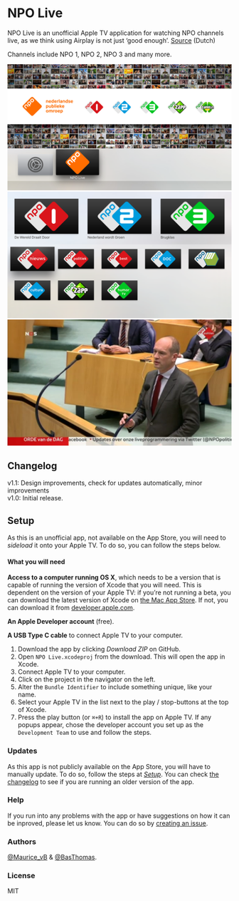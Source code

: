 # NPO Live

NPO Live is an unofficial Apple TV application for watching NPO channels live, as we think using Airplay is not just ‘good enough’. [Source](http://www.iculture.nl/nederlandse-apple-tv-apps-omroepen-tv-aanbieders/) (Dutch)

Channels include NPO 1, NPO 2, NPO 3 and many more.

![Top Shelf](images/top_shelf.png)
![Channels](images/channels.png)
![Playing](images/playing.png)

## Changelog
v1.1: Design improvements, check for updates automatically, minor improvements   
v1.0: Initial release.

## Setup
As this is an unofficial app, not available on the App Store, you will need to _sideload_ it onto your Apple TV. To do so, you can follow the steps below.

#### What you will need
**Access to a computer running OS X**, which needs to be a version that is capable of running the version of Xcode that you will need. This is dependent on the version of your Apple TV: if you’re not running a beta, you can download the latest version of Xcode on [the Mac App Store](https://itunes.apple.com/us/app/xcode/id497799835?ls=1&mt=12). If not, you can download it from [developer.apple.com](https://developer.apple.com/xcode/download/).

**An Apple Developer account** (free).

**A USB Type C cable** to connect Apple TV to your computer.

1. Download the app by clicking _Download ZIP_ on GitHub.
2. Open `NPO Live.xcodeproj` from the download. This will open the app in Xcode.
3. Connect Apple TV to your computer.
4. Click on the project in the navigator on the left.
5. Alter the `Bundle Identifier` to include something unique, like your name.
6. Select your Apple TV in the list next to the play / stop-buttons at the top of Xcode.
7. Press the play button (or `⌘+R`) to install the app on Apple TV. If any popups appear, chose the developer account you set up as the `Development Team` to use and follow the steps.

### Updates
As this app is not publicly available on the App Store, you will have to manually update. To do so, follow the steps at _[Setup](#setup)_. You can check [the changelog](#changelog) to see if you are running an older version of the app.

### Help
If you run into any problems with the app or have suggestions on how it can be inproved, please let us know. You can do so by [creating an issue](https://github.com/Mauricevb/NPO-Live-Apple-TV-4/issues).

### Authors
[@Maurice_vB](https://twitter.com/Maurice_vB) & [@BasThomas](https://twitter.com/BasThomas).

### License
MIT
